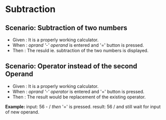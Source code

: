 # Subtraction

## Scenario: Subtraction of two numbers

- Given : It is a properly working calculator.
- When : _oprand '-' operand_ is entered and '=' button is pressed.
- Then : The resuld ie. subtraction of the two numbers is displayed.

## Scenario: Operator instead of the second Operand
  
- Given : It is a properly working calculator.
- When : _oprand '-' operator_ is entered and '=' button is pressed.
- Then : The result would be replacement of the existing operator.

**Example:**  input: 56 - / _then_ '=' is pressed.
result: 56 / and still wait for input of new operand.
